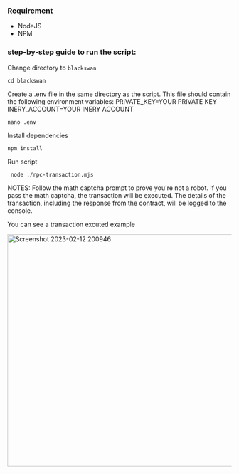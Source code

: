 ### Requirement

- NodeJS
- NPM



### step-by-step guide to run the script:

Change directory to ```blackswan```

```
cd blackswan
```

Create a .env file in the same directory as the script. This file should contain the following environment variables:
PRIVATE_KEY=YOUR PRIVATE KEY 
INERY_ACCOUNT=YOUR INERY ACCOUNT


```
nano .env
```

Install dependencies

```
npm install
```

Run script

```
 node ./rpc-transaction.mjs
```

NOTES:
Follow the math captcha prompt to prove you're not a robot. If you pass the math captcha, the transaction will be executed. The details of the transaction, including the response from the contract, will be logged to the console.

You can see a transaction excuted example

<img width="522" alt="Screenshot 2023-02-12 200946" src="https://user-images.githubusercontent.com/82766588/218313029-6032e834-1997-45cf-9e68-467fb37e4e09.png">
